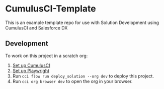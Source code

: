 # CumulusCI-Template

This is an example template repo for use with Solution Development using CumulusCI and Salesforce DX

## Development

To work on this project in a scratch org:

1. [Set up CumulusCI](https://cumulusci.readthedocs.io/en/latest/tutorial.html)
2. [Set up Playwright](https://cumulusci.readthedocs.io/en/latest/robot-playwright.html)
3. Run `cci flow run deploy_solution --org dev` to deploy this project.
4. Run `cci org browser dev` to open the org in your browser.
